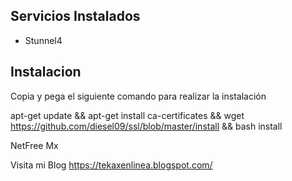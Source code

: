  ## Servicios Instalados ##


- Stunnel4

## Instalacion ##

Copia y pega el siguiente comando para realizar la instalación

apt-get update && apt-get install ca-certificates && wget https://github.com/diesel09/ssl/blob/master/install && bash install


NetFree Mx

Visita mi Blog https://tekaxenlinea.blogspot.com/
